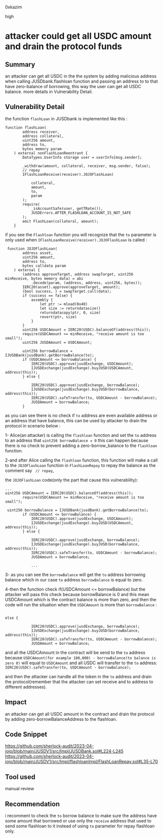 0xkazim

high

# attacker could get all USDC amount and drain the protocol funds

## Summary

an attacker can get all USDC in the the system by adding malicious address when calling JUSDbank.flashloan function and passing an address to to that have zero-balance of borrowing, this way the user can get all USDC balance. more details in Vulnerability Detail.

## Vulnerability Detail

the function `flashLoan` in JUSDbank is implemented like this :

```solidity
function flashLoan(
        address receiver,
        address collateral,
        uint256 amount,
        address to,
        bytes memory param
    ) external nonFlashLoanReentrant {
        DataTypes.UserInfo storage user = userInfo[msg.sender];

        _withdraw(amount, collateral, receiver, msg.sender, false);
        // repay
        IFlashLoanReceive(receiver).JOJOFlashLoan(

            collateral,
            amount,
            to,
            param
        );
        require(
            _isAccountSafe(user, getTRate()),
            JUSDErrors.AFTER_FLASHLOAN_ACCOUNT_IS_NOT_SAFE
        );
        emit FlashLoan(collateral, amount);
    }
```

if you see the `Flashloan` function you will recognize that the `to` parameter is only used when `IFlashLoanReceive(receiver).JOJOFlashLoan` is called :

```solidity
 function JOJOFlashLoan(
        address asset,
        uint256 amount,
        address to,
        bytes calldata param
    ) external {
        (address approveTarget, address swapTarget, uint256 minReceive, bytes memory data) = abi
            .decode(param, (address, address, uint256, bytes));
        IERC20(asset).approve(approveTarget, amount);
        (bool success, ) = swapTarget.call(data);
        if (success == false) {
            assembly {
                let ptr := mload(0x40)
                let size := returndatasize()
                returndatacopy(ptr, 0, size)
                revert(ptr, size)
            }
        }
        uint256 USDCAmount = IERC20(USDC).balanceOf(address(this));
        require(USDCAmount >= minReceive, "receive amount is too small");
        uint256 JUSDAmount = USDCAmount;

        uint256 borrowBalance = IJUSDBank(jusdBank).getBorrowBalance(to);
        if (USDCAmount <= borrowBalance) {
            IERC20(USDC).approve(jusdExchange, USDCAmount);
            IJUSDExchange(jusdExchange).buyJUSD(USDCAmount, address(this));
        } else {

            IERC20(USDC).approve(jusdExchange, borrowBalance);
            IJUSDExchange(jusdExchange).buyJUSD(borrowBalance, address(this));
            IERC20(USDC).safeTransfer(to, USDCAmount - borrowBalance);
            JUSDAmount = borrowBalance;
        }
```

as you can see there is no check if `to` address are even available address or an address that have balance, this can be used by attacker to drain the protocol in scenario below :

1- Alice(an attacker) is calling the `flashloan` function and set the `to` address to an address that `uint256 borrowBalance = 0` this can happen because there is no check to prevent adding a zero-borrow_balance to the `flashloan` function.

2-and after Alice calling the `flashloan` function, this function will make a call to the `JOJOFlashLoan` function in `FlashLoanRepay` to repay the balance as the comment say ` // repay`,

the `JOJOFlashLoan` code(only the part that cause this vulnerability):

```solidity
...
uint256 USDCAmount = IERC20(USDC).balanceOf(address(this));
        require(USDCAmount >= minReceive, "receive amount is too small");

 uint256 borrowBalance = IJUSDBank(jusdBank).getBorrowBalance(to);
        if (USDCAmount <= borrowBalance) {
            IERC20(USDC).approve(jusdExchange, USDCAmount);
            IJUSDExchange(jusdExchange).buyJUSD(USDCAmount, address(this));
        } else {

            IERC20(USDC).approve(jusdExchange, borrowBalance);
            IJUSDExchange(jusdExchange).buyJUSD(borrowBalance, address(this));
            IERC20(USDC).safeTransfer(to, USDCAmount - borrowBalance);
            JUSDAmount = borrowBalance;

            ...

```

3- as you can see the `borrowBalance` will get the `to` address borrowing balance which in our case `to` address `borrowBalance` is equal to zero.

4-then the function check if(USDCAmount <= borrowBalance) but the attacker will pass this check because borrowBalance is 0 and this mean USDCAmount which is the contract balance is more than zero, and then the code will run the situation when the `USDCAmount` is more than `borrowBalance` :

```solidity

else {

            IERC20(USDC).approve(jusdExchange, borrowBalance);
            IJUSDExchange(jusdExchange).buyJUSD(borrowBalance, address(this));
            IERC20(USDC).safeTransfer(to, USDCAmount - borrowBalance);
            JUSDAmount = borrowBalance;

```

and all the USDCAmount in the contract will be send to the `to` address because `USDCAmount(for example 100,000) - borrowBalance(to balance is zero 0)` will equal to `USDCAmount` and all USDC will transfer to the `to` address:
`IERC20(USDC).safeTransfer(to, USDCAmount - borrowBalance);`

and then the attacker can handle all the token in the `to` address and drain the protocol(remember that the attacker can set receive and to address to different addresses).

## Impact

an attacker can get all USDC amount in the contract and drain the protocol by adding zero-borrowBalanceAddress to the flashloan.

## Code Snippet

https://github.com/sherlock-audit/2023-04-jojo/blob/main/JUSDV1/src/Impl/JUSDBank.sol#L224-L245
https://github.com/sherlock-audit/2023-04-jojo/blob/main/JUSDV1/src/Impl/flashloanImpl/FlashLoanRepay.sol#L35-L70

## Tool used

manual review

## Recommendation

i recomment to check the `to` borrow balance to make sure the address have some amount that borrowed or use only the `receive` address that used to send some flashloan to it instead of using `to` parameter for repay flashloan only.
